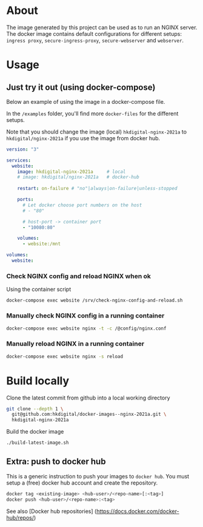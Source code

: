 
# About

The image generated by this project can be used as to run an NGINX server. The docker image contains default configurations for different setups: `ingress proxy`, `secure-ingress-proxy`, `secure-webserver` and `webserver`.

# Usage

## Just try it out (using docker-compose)

Below an example of using the image in a docker-compose file.

In the `/examples` folder, you'll find more `docker-files` for the different setups.

Note that you should change the image (local) `hkdigital-nginx-2021a` to `hkdigital/nginx-2021a` if you use the image from docker hub.

```yaml
version: "3"

services:
  website:
    image: hkdigital-nginx-2021a     # local
    # image: hkdigital/nginx-2021a   # docker-hub
    
    restart: on-failure # "no"|always|on-failure|unless-stopped

    ports:
      # Let docker choose port numbers on the host
      # - "80"

      # host-port -> container port
      - "10080:80"

    volumes:
      - website:/mnt

volumes:
  website:
```

### Check NGINX config and reload NGINX when ok

Using the container script

```
docker-compose exec website /srv/check-nginx-config-and-reload.sh
```

### Manually check NGINX config in a running container

```bash
docker-compose exec website nginx -t -c /@config/nginx.conf
```

### Manually reload NGINX in a running container

```bash
docker-compose exec website nginx -s reload
```

# Build locally

Clone the latest commit from github into a local working directory

```bash
git clone --depth 1 \
  git@github.com:hkdigital/docker-images--nginx-2021a.git \
  hkdigital-nginx-2021a
```

Build the docker image

```bash
./build-latest-image.sh
```

## Extra: push to docker hub

This is a generic instruction to push your images to `docker hub`. You must setup a (free) docker hub account and create the repository.

```bash
docker tag <existing-image> <hub-user>/<repo-name>[:<tag>]
docker push <hub-user>/<repo-name>:<tag>
```

See also [Docker hub repositories] (https://docs.docker.com/docker-hub/repos/)
